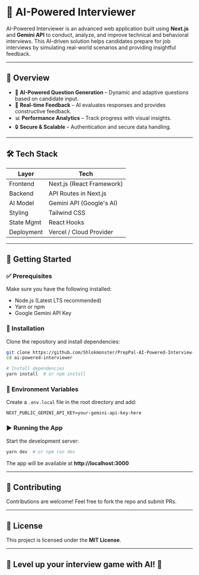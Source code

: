# 🤖 AI-Powered Interviewer

AI-Powered Interviewer is an advanced web application built using **Next.js** and **Gemini API** to conduct, analyze, and improve technical and behavioral interviews. This AI-driven solution helps candidates prepare for job interviews by simulating real-world scenarios and providing insightful feedback.

---

## 🚀 Overview

- 🌟 **AI-Powered Question Generation** – Dynamic and adaptive questions based on candidate input.
- 📝 **Real-time Feedback** – AI evaluates responses and provides constructive feedback.
- 📊 **Performance Analytics** – Track progress with visual insights.
- 🔒 **Secure & Scalable** – Authentication and secure data handling.

---

## 🛠 Tech Stack

| Layer         | Tech                         |
|---------------|------------------------------|
| Frontend      | Next.js (React Framework)    |
| Backend       | API Routes in Next.js        |
| AI Model      | Gemini API (Google's AI)     |
| Styling       | Tailwind CSS                 |
| State Mgmt    | React Hooks                  |
| Deployment    | Vercel / Cloud Provider      |

---

## 🚀 Getting Started

### ✅ Prerequisites

Make sure you have the following installed:
- Node.js (Latest LTS recommended)
- Yarn or npm
- Google Gemini API Key

### 🔧 Installation

Clone the repository and install dependencies:

```bash
git clone https://github.com/Shlokmonster/PrepPal-AI-Powered-Interview-Simulator.git
cd ai-powered-interviewer

# Install dependencies
yarn install  # or npm install
```

### 🔐 Environment Variables

Create a `.env.local` file in the root directory and add:

```env
NEXT_PUBLIC_GEMINI_API_KEY=your-gemini-api-key-here
```

### ▶️ Running the App

Start the development server:

```bash
yarn dev  # or npm run dev
```

The app will be available at **http://localhost:3000**

---

## 🤝 Contributing

Contributions are welcome! Feel free to fork the repo and submit PRs.

---

## 📜 License

This project is licensed under the **MIT License**.

---

## 🚀 Level up your interview game with AI! 🚀

